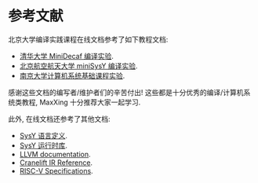 # 参考文献

北京大学编译实践课程在线文档参考了如下教程文档:

* [清华大学 MiniDecaf 编译实验](https://decaf-lang.github.io/minidecaf-tutorial/).
* [北京航空航天大学 miniSysY 编译实验](https://buaa-se-compiling.github.io/miniSysY-tutorial/).
* [南京大学计算机系统基础课程实验](https://nju-projectn.github.io/ics-pa-gitbook/ics2021/index.html).

感谢这些文档的编写者/维护者们的辛苦付出! 这些都是十分优秀的编译/计算机系统类教程, MaxXing 十分推荐大家一起学习.

此外, 在线文档还参考了其他文档:

* [SysY 语言定义](https://gitlab.eduxiji.net/nscscc/compiler2021/-/blob/master/SysY%E8%AF%AD%E8%A8%80%E5%AE%9A%E4%B9%89.pdf).
* [SysY 运行时库](https://gitlab.eduxiji.net/nscscc/compiler2021/-/blob/master/SysY%E8%BF%90%E8%A1%8C%E6%97%B6%E5%BA%93.pdf).
* [LLVM documentation](https://llvm.org/docs/).
* [Cranelift IR Reference](https://github.com/bytecodealliance/wasmtime/blob/main/cranelift/docs/ir.md).
* [RISC-V Specifications](https://riscv.org/technical/specifications/).
